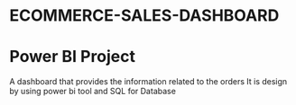 # ECOMMERCE-SALES-DASHBOARD
# Power BI Project
A dashboard that provides the information related to the orders It is design by using power bi tool and SQL for Database
